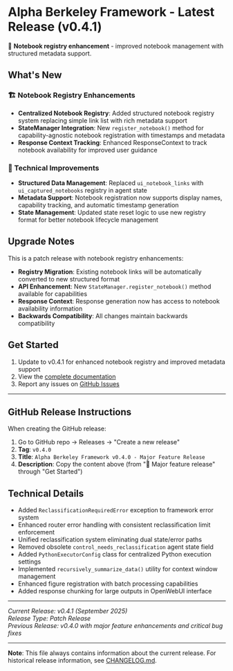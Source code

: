 # Alpha Berkeley Framework - Latest Release (v0.4.1)

🔧 **Notebook registry enhancement** - improved notebook management with structured metadata support.

## What's New

### 🏗️ Notebook Registry Enhancements
- **Centralized Notebook Registry**: Added structured notebook registry system replacing simple link list with rich metadata support
- **StateManager Integration**: New `register_notebook()` method for capability-agnostic notebook registration with timestamps and metadata
- **Response Context Tracking**: Enhanced ResponseContext to track notebook availability for improved user guidance

### 🔧 Technical Improvements
- **Structured Data Management**: Replaced `ui_notebook_links` with `ui_captured_notebooks` registry in agent state
- **Metadata Support**: Notebook registration now supports display names, capability tracking, and automatic timestamp generation
- **State Management**: Updated state reset logic to use new registry format for better notebook lifecycle management

## Upgrade Notes

This is a patch release with notebook registry enhancements:

- **Registry Migration**: Existing notebook links will be automatically converted to new structured format
- **API Enhancement**: New `StateManager.register_notebook()` method available for capabilities
- **Response Context**: Response generation now has access to notebook availability information
- **Backwards Compatibility**: All changes maintain backwards compatibility

## Get Started

1. Update to v0.4.1 for enhanced notebook registry and improved metadata support
2. View the [complete documentation](https://thellert.github.io/alpha_berkeley/)
3. Report any issues on [GitHub Issues](https://github.com/thellert/alpha_berkeley/issues)

---

## GitHub Release Instructions

When creating the GitHub release:

1. Go to GitHub repo → Releases → "Create a new release"
2. **Tag**: `v0.4.0`
3. **Title**: `Alpha Berkeley Framework v0.4.0 - Major Feature Release`
4. **Description**: Copy the content above (from "🚀 Major feature release" through "Get Started")

## Technical Details

- Added `ReclassificationRequiredError` exception to framework error system
- Enhanced router error handling with consistent reclassification limit enforcement
- Unified reclassification system eliminating dual state/error paths
- Removed obsolete `control_needs_reclassification` agent state field
- Added `PythonExecutorConfig` class for centralized Python execution settings
- Implemented `recursively_summarize_data()` utility for context window management
- Enhanced figure registration with batch processing capabilities
- Added response chunking for large outputs in OpenWebUI interface

---

*Current Release: v0.4.1 (September 2025)*  
*Release Type: Patch Release*  
*Previous Release: v0.4.0 with major feature enhancements and critical bug fixes*

---

**Note**: This file always contains information about the current release. For historical release information, see [CHANGELOG.md](CHANGELOG.md).
